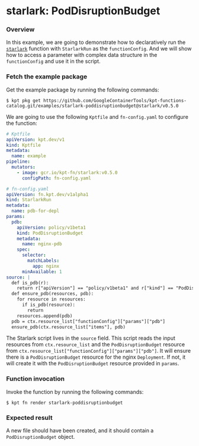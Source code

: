 # starlark: PodDisruptionBudget

### Overview

In this example, we are going to demonstrate how to declaratively run the
[`starlark`] function with `StarlarkRun` as the `functionConfig`. And we will
show how to access a parameter with complex data structure in
the `functionConfig` and use it in the script.

### Fetch the example package

Get the example package by running the following commands:

```shell
$ kpt pkg get https://github.com/GoogleContainerTools/kpt-functions-catalog.git/examples/starlark-poddisruptionbudget@starlark/v0.5.0
```

We are going to use the following `Kptfile` and `fn-config.yaml` to configure
the function:

```yaml
# Kptfile
apiVersion: kpt.dev/v1
kind: Kptfile
metadata:
  name: example
pipeline:
  mutators:
    - image: gcr.io/kpt-fn/starlark:v0.5.0
      configPath: fn-config.yaml
```

```yaml
# fn-config.yaml
apiVersion: fn.kpt.dev/v1alpha1
kind: StarlarkRun
metadata:
  name: pdb-for-depl
params:
  pdb:
    apiVersion: policy/v1beta1
    kind: PodDisruptionBudget
    metadata:
      name: nginx-pdb
    spec:
      selector:
        matchLabels:
          app: nginx
      minAvailable: 1
source: |
  def is_pdb(r):
    return r["apiVersion"] == "policy/v1beta1" and r["kind"] == "PodDisruptionBudget" and r["metadata"]["name"] == "nginx-pdb"
  def ensure_pdb(resources, pdb):
    for resource in resources:
      if is_pdb(resource):
        return
    resources.append(pdb)
  pdb = ctx.resource_list["functionConfig"]["params"]["pdb"]
  ensure_pdb(ctx.resource_list["items"], pdb)
```

The Starlark script lives in the `source` field. This script reads the input
resources from `ctx.resource_list` and the `PodDisruptionBudget` resource
from `ctx.resource_list["functionConfig"]["params"]["pdb"]`. It will ensure
there is a `PodDisruptionBudget` resource for the nginx `Deployment`. If not, it
will create it with the `PodDisruptionBudget` resource provided in `params`. 

### Function invocation

Invoke the function by running the following commands:

```shell
$ kpt fn render starlark-poddisruptionbudget
```

### Expected result

A new file should have been created, and it should contain a
`PodDisruptionBudget` object.

[`starlark`]: https://catalog.kpt.dev/starlark/v0.5/
